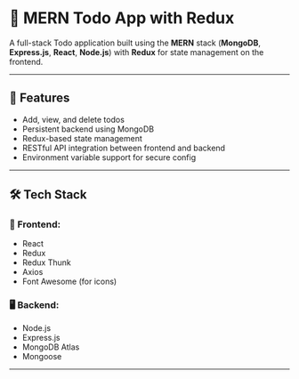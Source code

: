 # 📝 MERN Todo App with Redux

A full-stack Todo application built using the **MERN** stack (**MongoDB**, **Express.js**, **React**, **Node.js**) with **Redux** for state management on the frontend.

---

## 🚀 Features

- Add, view, and delete todos
- Persistent backend using MongoDB
- Redux-based state management
- RESTful API integration between frontend and backend
- Environment variable support for secure config

---

## 🛠️ Tech Stack

### 🔧 Frontend:
- React
- Redux
- Redux Thunk
- Axios
- Font Awesome (for icons)

### 🖥️ Backend:
- Node.js
- Express.js
- MongoDB Atlas
- Mongoose

---

